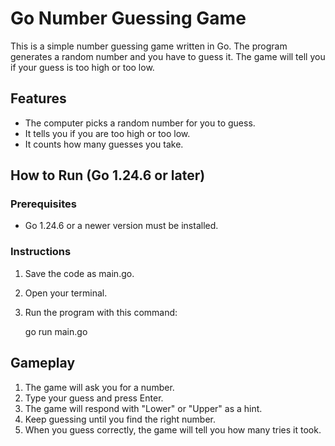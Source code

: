 # Go Number Guessing Game

This is a simple number guessing game written in Go. The program generates a random number and you have to guess it. The game will tell you if your guess is too high or too low.

## Features

- The computer picks a random number for you to guess.
- It tells you if you are too high or too low.
- It counts how many guesses you take.

## How to Run (Go 1.24.6 or later)

### Prerequisites

- Go 1.24.6 or a newer version must be installed.

### Instructions

1. Save the code as main.go.
2. Open your terminal.
3. Run the program with this command:

    go run main.go

## Gameplay

1. The game will ask you for a number.
2. Type your guess and press Enter.
3. The game will respond with "Lower" or "Upper" as a hint.
4. Keep guessing until you find the right number.
5. When you guess correctly, the game will tell you how many tries it took.